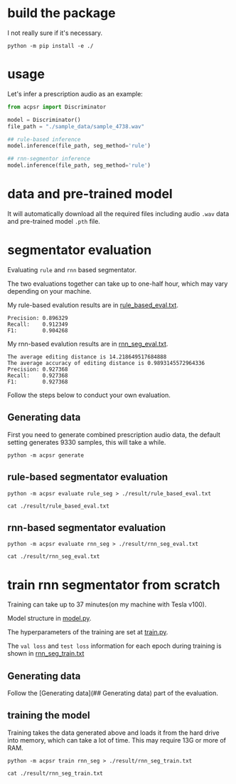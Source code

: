 # build the package

I not really sure if it's necessary.

```shell
python -m pip install -e ./
```
# usage

Let's infer a prescription audio as an example:

```python
from acpsr import Discriminator

model = Discriminator()
file_path = "./sample_data/sample_4738.wav"

## rule-based inference
model.inference(file_path, seg_method='rule')

## rnn-segmentor inference
model.inference(file_path, seg_method='rule')
```


# data and pre-trained model

It will automatically download all the required files including audio `.wav` data and pre-trained model `.pth` file.

# segmentator evaluation

Evaluating `rule` and `rnn` based segmentator.

The two evaluations together can take up to one-half hour, which may vary depending on your machine.

My rule-based evalution results are in [rule_based_eval.txt](./result/rule_based_eval.txt).

```
Precision: 0.896329
Recall:    0.912349
F1:        0.904268
```

My rnn-based evalution results are in [rnn_seg_eval.txt](./result/rnn_seg_eval.txt).

```
The average editing distance is 14.218649517684888
The average accuracy of editing distance is 0.9893145572964336
Precision: 0.927368
Recall:    0.927368
F1:        0.927368
```

Follow the steps below to conduct your own evaluation.

## Generating data

First you need to generate combined prescription audio data, the default setting generates 9330 samples, this will take a while.

```shell
python -m acpsr generate
```

## rule-based segmentator evaluation 

```shell
python -m acpsr evaluate rule_seg > ./result/rule_based_eval.txt

cat ./result/rule_based_eval.txt
```
## rnn-based segmentator evaluation 

```shell
python -m acpsr evaluate rnn_seg > ./result/rnn_seg_eval.txt

cat ./result/rnn_seg_eval.txt
```

# train rnn segmentator from scratch

Training can take up to 37 minutes(on my machine with Tesla v100).

Model structure in [model.py](./acpsr/train/model.py#L12-L24).

The hyperparameters of the training are set at [train.py](./acpsr/train/train.py#L111-L115).

The `val loss` and `test loss` information for each epoch during training is shown in [rnn_seg_train.txt](./result/rnn_seg_train.txt)

## Generating data

Follow the [Generating data](## Generating data) part of the evaluation.

## training the model

Training takes the data generated above and loads it from the hard drive into memory, which can take a lot of time. This may require 13G or more of RAM.

```shell
python -m acpsr train rnn_seg > ./result/rnn_seg_train.txt

cat ./result/rnn_seg_train.txt 
```